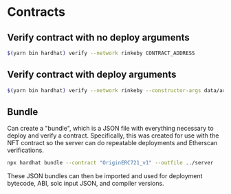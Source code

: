 # Contracts

## Verify contract with no deploy arguments

```sh
$(yarn bin hardhat) verify --network rinkeby CONTRACT_ADDRESS
```

## Verify contract with deploy arguments

```sh
$(yarn bin hardhat) verify --network rinkeby --constructor-args data/arguments.js CONTRACT_ADDRESS
```

## Bundle

Can create a "bundle", which is a JSON file with everything necessary to deploy
and verify a contract. Specifically, this was created for use with the NFT
contract so the server can do repeatable deployments and Etherscan
verifications.

```sh
npx hardhat bundle --contract "OriginERC721_v1" --outfile ../server
```

These JSON bundles can then be imported and used for deployment bytecode, ABI,
solc input JSON, and compiler versions.

